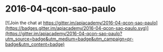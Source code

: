 # 2016-04-qcon-sao-paulo

[![Join the chat at https://gitter.im/apiacademy/2016-04-qcon-sao-paulo](https://badges.gitter.im/apiacademy/2016-04-qcon-sao-paulo.svg)](https://gitter.im/apiacademy/2016-04-qcon-sao-paulo?utm_source=badge&utm_medium=badge&utm_campaign=pr-badge&utm_content=badge)
